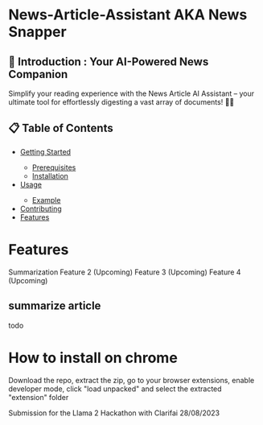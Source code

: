 # News-Article-Assistant AKA News Snapper 

<h2>🚀 Introduction : Your AI-Powered News Companion</h2>
Simplify your reading experience with the News Article AI Assistant – your ultimate tool for effortlessly digesting a vast array of documents! 📰🤖

<h2>📋 Table of Contents</h2>
<ul>
  <li><a href="#getting-started">Getting Started</a></li>
  <ul>
    <li><a href="#prerequisites">Prerequisites</a></li>
    <li><a href="#installation">Installation</a></li>
  </ul>
  <li><a href="#usage">Usage</a></li>
  <ul>
    <li><a href="#example">Example</a></li>
  </ul>
  <li><a href="#contributing">Contributing</a></li>
  <li><a href="#Features">Features</a></li>
</ul>

# Features
Summarization
Feature 2 (Upcoming)
Feature 3 (Upcoming)
Feature 4 (Upcoming)
## summarize article
todo


# How to install on chrome
Download the repo, extract the zip, go to your browser extensions, enable developer mode, click "load unpacked" and select the extracted "extension" folder

Submission for the Llama 2 Hackathon with Clarifai 28/08/2023 
